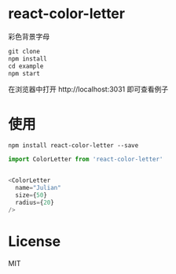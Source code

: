 react-color-letter
===
彩色背景字母




```js
git clone 
npm install
cd example
npm start
```
在浏览器中打开 http://localhost:3031 即可查看例子


# 使用
`npm install react-color-letter --save`


```js
import ColorLetter from 'react-color-letter'


<ColorLetter 
  name="Julian"
  size={50}
  radius={20}
/>
```

# License

 MIT


